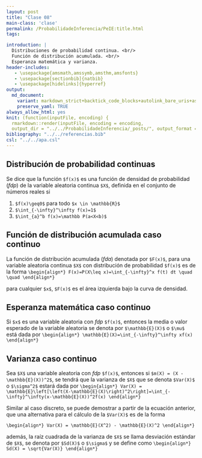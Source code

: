 ```yaml
---
layout: post
title: "Clase 08"
main-class: 'clase'
permalink: /ProbabilidadeInferencia/PeIE:title.html
tags:

introduction: |
  Distribuciones de probabilidad continua. <br/>
  Función de distribución acumulada. <br/>
  Esperanza matemática y varianza.
header-includes:
   - \usepackage{amsmath,amssymb,amsthm,amsfonts}
   - \usepackage[sectionbib]{natbib}
   - \usepackage[hidelinks]{hyperref}
output:
  md_document:
    variant: markdown_strict+backtick_code_blocks+autolink_bare_uris+ascii_identifiers+tex_math_single_backslash
    preserve_yaml: TRUE
always_allow_html: yes   
knit: (function(inputFile, encoding) {
  rmarkdown::render(inputFile, encoding = encoding,
  output_dir = "../../ProbabilidadeInferencia/_posts/", output_format = "all")})
bibliography: "../../referencias.bib"
csl: "../../apa.csl"
---
```








Distribución de probabilidad continuas
--------------------------------------

Se dice que la función `$f(x)$` es una función de densidad de
probabilidad (*fdp*) de la variable aleatoria continua `$X$`, definida
en el conjunto de números reales si

1.  `$f(x)\geq0$` para todo `$x \in \mathbb{R}$`
2.  `$\int_{-\infty}^\infty f(x)=1$`
3.  `$\int_{a}^b f(x)=\mathbb P(a<X<b)$`

Función de distribución acumulada caso continuo
-----------------------------------------------

La función de distribución acumulada (*fda*) denotada por `$F(x)$`, para
una variable aleatoria continua `$X$` con distribución de probabilidad
`$f(x)$` es de la forma
`\begin{align*} F(x)=P(X\leq x)=\int_{-\infty}^x f(t) dt \quad \quad \end{align*}`

para cualquier `$x$`, `$F(x)$` es el área izquierda bajo la curva de
densidad.

Esperanza matemática caso continuo
----------------------------------

Si `$x$` es una variable aleatoria con *fdp* `$f(x)$`, entonces la media
o valor esperado de la variable aleatoria se denota por
`$\mathbb{E}(X)$` o `$\mu$` está dada por
`\begin{align*} \mathbb{E}(X)=\int_{-\infty}^\infty xf(x) \end{align*}`

Varianza caso continuo
----------------------

Sea `$X$` una variable aleatoria con *fdp* `$f(x)$`, entonces si
`$m(X) = (X - \mathbb{E}(X))^2$`, se tendrá que la varianza de `$X$` que
se denota `$Var(X)$` o `$\sigma^2$` estará dada por
`\begin{align*} Var(X) = \mathbb{E}\left[\left(X-\mathbb{E}(X)\right)^2\right]=\int_{-\infty}^\infty(x-\mathbb{E}(X))^2f(x) \end{align*}`

Similar al caso discreto, se puede demostrar a partir de la ecuación
anterior, que una alternativa para el cálculo de la `$Var(X)$` es de la
forma

`\begin{align*} Var(X) = \mathbb{E}(X^2) - \mathbb{E}(X)^2 \end{align*}`

además, la raíz cuadrada de la varianza de `$X$` se llama desviación
estándar de `$X$`, se denota por `$Sd(X)$` o `$\sigma$` y se define como
`\begin{align*} Sd(X) = \sqrt{Var(X)} \end{align*}`

